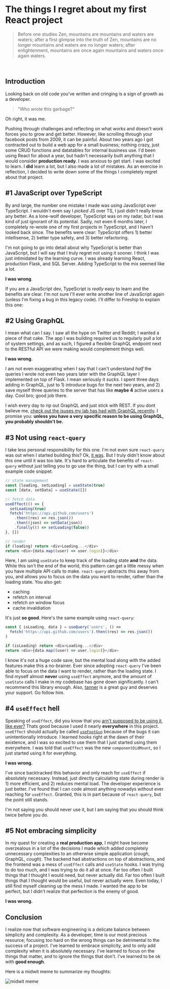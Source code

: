 # The things I regret about my first React project

> Before one studies Zen, mountains are mountains and waters are waters; after a first glimpse into the truth of Zen, mountains are no longer mountains and waters are no longer waters; after enlightenment, mountains are once again mountains and waters once again waters.

<br />

## Introduction

Looking back on old code you've written and cringing is a sign of growth as a developer.

> "Who wrote this garbage?"

Oh right, it was me.

Pushing through challenges and reflecting on what works and doesn't work forces you to grow and get better. However, like scrolling through your facebook posts from 2009, it can be painful. About two years ago I got contracted out to build a web app for a small business; nothing crazy, just some CRUD functions and datatables for internal business use. I'd been using React for about a year, but hadn't necessarily built anything that I would consider **production ready**. I was anxious to get start. I was excited to learn. I **did** learn a lot, but I also made a lot of mistakes. As an exercise in reflection, I decided to write down some of the things I completely regret about that project.

## #1 JavaScript over TypeScript

By and large, the number one mistake I made was using JavaScript over TypeScript. I wouldn't even say I _picked_ JS over TS, I just didn't really know any better. As a lone-wolf developer, TypeScript was on my radar, but I was kind of just ignorant of its potential. Sadly, not even 6 months later, I completely re-wrote one of my first projects in TypeScript, and I havn't looked back since. The benefits were clear: TypeScript offers 1) better intellisense, 2) better type safety, and 3) better refactoring.

I'm not going to go into detail about why TypeScript is better than JavaScript, but I will say that I truly regret not using it sooner. I think I was just intimidated by the learning curve. I was already learning React, production Flask, and SQL Server. Adding TypeScript to the mix seemed like a lot.

**I was wrong**.

If you are a JavaScript dev, TypeScript is _really_ easy to learn and the benefits are clear. I'm not sure I'll ever write another line of JavaScript again (unless I'm fixing a bug in this legacy code). I'll differ to Fireship to explain this one:

<!-- Fireship tweet -->
<div id="tweet-1567936669529305088"></div>

## #2 Using GraphQL

I mean what can I say. I saw all the hype on Twitter and Reddit; I wanted a piece of that cake. The app I was building required us to regularly pull a lot of system settings, and as such, I figured a flexible GraphQL endpoint next to the RESTful API we were making would complement things well.

**I was wrong.**

I am not even exaggerating when I say that I can't understand _half_ the queries I wrote not even two years later with the GraphQL layer I implemented on top of Flask. I mean seriously it _sucks_. I spent three days adding in GraphQL, just to 1) introduce bugs for the next two years, and 2) save myself three queries to the server that has like **maybe 4** active users a day. Cool bro; good job there.

I wish every day to rip out GraphQL and just stick with REST. If you dont believe me, [check out the isuses my lab has had with GraphQL recently](https://github.com/databio/bedhost/issues/59). I promise you: **unless you have a very specific reason to be using GraphQL, you probably shouldn't be.**

## #3 Not using `react-query`

I take less personal responsibility for this one. I'm not even sure `react-query` was out when I started building this? Ok, [it was](https://github.com/TanStack/query/commit/08f61bd524c9c2a1544d39e6fbe33ff17fabac7d). But I truly didn't know about this one until it was too late. It's hard to articulate the benefits of `react-query` without just telling you to go use the thing, but I can try with a small example code snippet:

```ts
// state management
const [loading, setLoading] = useState(true)
const [data, setData] = useState([])

// fetch data
useEffect(() => {
  setLoading(true)
  fetch('https://api.github.com/users')
    .then((res) => res.json())
    .then((json) => setData(json))
    .finally(() => setLoading(false))
}, [])

// render
if (loading) return <div>Loading...</div>
return <div>{data.map((user) => user.login)}</div>
```

Here, I am using `useState` to keep track of the loading state **and** the data. While this isn't the end of the world, this pattern can get a little messy when you have multiple API calls to make. `react-query` abstracts this away from you, and allows you to focus on the data you want to render, rather than the loading state. You also get:

- caching
- refetch on interval
- refetch on window focus
- cache invaldiation

It's just **so good**. Here's the same example using `react-query`:

```ts
const { isLoading, data } = useQuery('users', () =>
  fetch('https://api.github.com/users').then((res) => res.json())
)

if (isLoading) return <div>Loading...</div>
return <div>{data.map((user) => user.login)}</div>
```

I know it's not a huge code save, but the mental load along with the added features make this a no-brainer. Ever since adopting `react-query` I've been able to focus on the data I want to render, rather than the loading state. I find myself almost **never** using `useEffect` anymore, and the amount of `useState` calls I make in my codebase has gone down significantly. I can't recommend this library enough. Also, [tanner](twitter.com/tannerlinsley) is a great guy and deserves your support. Go follow him.

## #4 `useEffect` hell

Speaking of `useEffect`, did you know that you [arn't supposed to be using it, like ever?](https://react.dev/learn/you-might-not-need-an-effect) Thats good because I used it nearly **everywhere** in this project. `useEffect` should actually be called [`useFootGun`](https://youtu.be/HyWYpM_S-2c?t=45) because of the bugs it can unintentionally introduce. I learned hooks right at the dawn of their existence, and I was so excited to use them that I just started using them everywhere. I was told that `useEffect` was the new `componentDidMount`, so I just started using it for everything.

**I was wrong.**

I've since backtracked this behavior and only reach for `useEffect` if absolutely necessary. Instead, just directly calculating state during render is 1) more efficient, and 2) reduces mental load. The developer experience is just better. I've found that I can code almost anything nowadys without ever reaching for `useEffect`. Granted, this is in part because of `react-query`, but the point still stands.

I'm not saying you should never use it, but I am saying that you should think twice before you do.

## #5 Not embracing simplicity

In my quest for creating a **real production app**, I might have become overzealous in a lot of the decisions I made which added completely unnecessary complexities to an otherwise simple application (_cough_, GraphQL, _cough_). The backend had abstractions on top of abstractions, and the frontend was a mess of `useEffect` calls and `useState` hooks. I was trying to do too much, and I was trying to do it all at once. Far too often I built things that I thought I would need, but never actually did. Far too often I built things that I thought would be useful, but never actually were. Even today, I still find myself cleaning up the mess I made. I wanted the app to be perfect, but I didn't realize that perfection is the enemy of good.

**I was wrong.**

## Conclusion

I realize now that software engineering is a delicate balance between simplicity and complexity. As a developer, time is our most precious resource; focusing too hard on the wrong things can be detrimental to the success of a project. I've learned to embrace simplicity, and to only add complexity when it is absolutely necessary. I've learned to focus on the things that matter, and to ignore the things that don't. I've learned to be ok with **good enough**.

Here is a midwit meme to summarize my thoughts:

![midwit meme](https://imagedelivery.net/4S3ZTnvXbjmDbXox97-K_g/22d056a8-0b16-4b2e-4040-4563c4a37c00/public)
